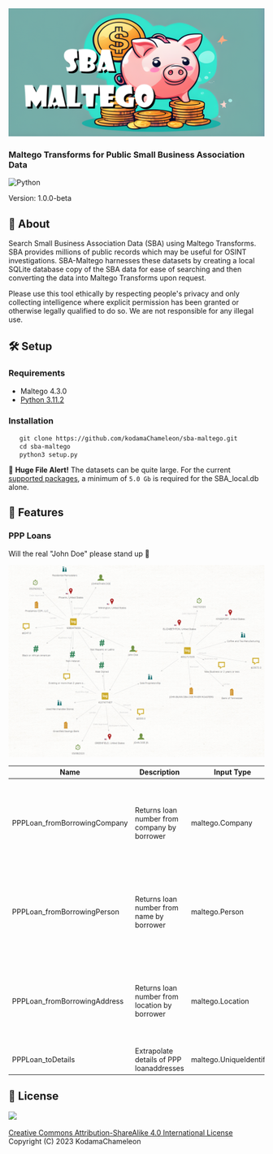 <img src="./img/sba2.png">

### Maltego Transforms for Public Small Business Association Data

![Python](https://img.shields.io/badge/python-3670A0?style=for-the-badge&logo=python&logoColor=ffdd54)

Version: 1.0.0-beta

## 💎 About

Search Small Business Association Data (SBA) using Maltego Transforms. SBA provides millions of public records which may be useful for OSINT investigations. SBA-Maltego harnesses these datasets by creating a local SQLite database copy of the SBA data for ease of searching and then converting the data into Maltego Transforms upon request.

Please use this tool ethically by respecting people's privacy and only collecting intelligence where explicit permission has been granted or otherwise legally qualified to do so. We are not responsible for any illegal use.

## 🛠️ Setup

### Requirements
- Maltego 4.3.0
- [Python 3.11.2](./requirements.txt)
   
### Installation
```
   git clone https://github.com/kodamaChameleon/sba-maltego.git
   cd sba-maltego
   python3 setup.py
```

🚨 **Huge File Alert!** The datasets can be quite large. For the current [supported packages](https://github.com/kodamaChameleon/sba-maltego/blob/main/supported_packages.json), a minimum of ```5.0 Gb``` is required for the SBA_local.db alone.
   
## 🧙 Features

### PPP Loans

Will the real "John Doe" please stand up 🤔

<img src="./img/sba_demo.png" width="600px">

| Name                         | Description                                     | Input Type               | Notes                                                        |
|------------------------------|-------------------------------------------------|--------------------------|--------------------------------------------------------------|
| PPPLoan_fromBorrowingCompany | Returns loan number from company by borrower    | maltego.Company          | Use % as a wild card for missing names, initials or suffixes |
| PPPLoan_fromBorrowingPerson  | Returns loan number from name by borrower       | maltego.Person           | Use % as a wild card for missing names, initials or suffixes |
| PPPLoan_fromBorrowingAddress | Returns loan number from location by borrower   | maltego.Location         | Use % as a wild card for missing names, initials or suffixes |
| PPPLoan_toDetails            | Extrapolate details of PPP loanaddresses        | maltego.UniqueIdentifier |                                                              |
   
## 📜 License
<img src="https://creativecommons.org/images/deed/FreeCulturalWorks_seal_x2.jpg" height="100px">

[Creative Commons Attribution-ShareAlike 4.0 International License](https://creativecommons.org/licenses/by-sa/4.0/)  
Copyright (C) 2023 KodamaChameleon
